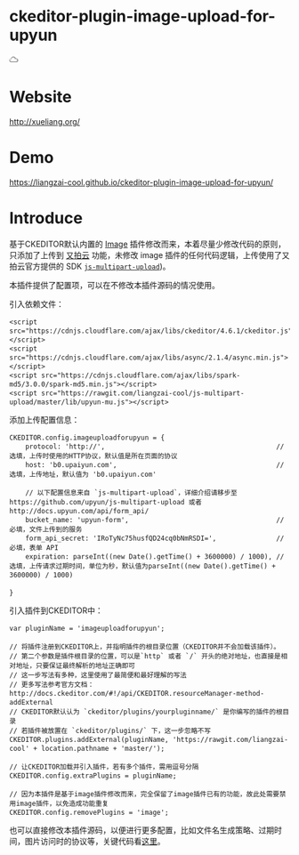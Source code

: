 # ckeditor-plugin-image-upload-for-upyun
![又拍云](https://raw.githubusercontent.com/liangzai-cool/ckeditor-plugin-image-upload-for-upyun/master/icons/image.png)

# Website
 http://xueliang.org/

# Demo
 https://liangzai-cool.github.io/ckeditor-plugin-image-upload-for-upyun/

# Introduce
基于CKEDITOR默认内置的 [Image](http://ckeditor.com/addon/image) 插件修改而来，本着尽量少修改代码的原则，只添加了上传到 [又拍云](http://upyun.com) 功能，未修改 image 插件的任何代码逻辑，上传使用了又拍云官方提供的 SDK [`js-multipart-upload`](https://github.com/upyun/js-multipart-upload))。

本插件提供了配置项，可以在不修改本插件源码的情况使用。

引入依赖文件：
```
<script src="https://cdnjs.cloudflare.com/ajax/libs/ckeditor/4.6.1/ckeditor.js"></script>
<script src="https://cdnjs.cloudflare.com/ajax/libs/async/2.1.4/async.min.js"></script>
<script src="https://cdnjs.cloudflare.com/ajax/libs/spark-md5/3.0.0/spark-md5.min.js"></script>
<script src="https://rawgit.com/liangzai-cool/js-multipart-upload/master/lib/upyun-mu.js"></script>
```

添加上传配置信息：
```
CKEDITOR.config.imageuploadforupyun = {
    protocol: 'http://',                                           // 选填，上传时使用的HTTP协议，默认值是所在页面的协议
    host: 'b0.upaiyun.com',                                        // 选填，上传地址，默认值为 'b0.upaiyun.com'
    
    // 以下配置信息来自 `js-multipart-upload`，详细介绍请移步至 https://github.com/upyun/js-multipart-upload 或者http://docs.upyun.com/api/form_api/
    bucket_name: 'upyun-form',                                     // 必填，文件上传到的服务
    form_api_secret: 'IRoTyNc75husfQD24cq0bNmRSDI=',               // 必填，表单 API
    expiration: parseInt((new Date().getTime() + 3600000) / 1000), // 选填，上传请求过期时间，单位为秒，默认值为parseInt((new Date().getTime() + 3600000) / 1000)
    
}
```

引入插件到CKEDITOR中：
```
var pluginName = 'imageuploadforupyun';

// 将插件注册到CKEDITOR上，并指明插件的根目录位置（CKEDITOR并不会加载该插件）。
// 第二个参数是插件根目录的位置，可以是`http` 或者 `/` 开头的绝对地址，也直接是相对地址，只要保证最终解析的地址正确即可
// 这一步写法有多种，这里使用了最简便和最好理解的写法
// 更多写法参考官方文档：http://docs.ckeditor.com/#!/api/CKEDITOR.resourceManager-method-addExternal
// CKEDITOR默认认为 `ckeditor/plugins/yourpluginname/` 是你编写的插件的根目录
// 若插件被放置在 `ckeditor/plugins/` 下，这一步忽略不写
CKEDITOR.plugins.addExternal(pluginName, 'https://rawgit.com/liangzai-cool' + location.pathname + 'master/');

// 让CKEDITOR加载并引入插件，若有多个插件，需用逗号分隔
CKEDITOR.config.extraPlugins = pluginName;

// 因为本插件是基于image插件修改而来，完全保留了image插件已有的功能，故此处需要禁用image插件，以免造成功能重复
CKEDITOR.config.removePlugins = 'image';
```

也可以直接修改本插件源码，以便进行更多配置，比如文件名生成策略、过期时间，图片访问时的协议等，关键代码看[这里](https://github.com/liangzai-cool/ckeditor-plugin-image-upload-for-upyun/blob/master/dialogs/imageuploadforupyun.js#L1078-L1113)。
